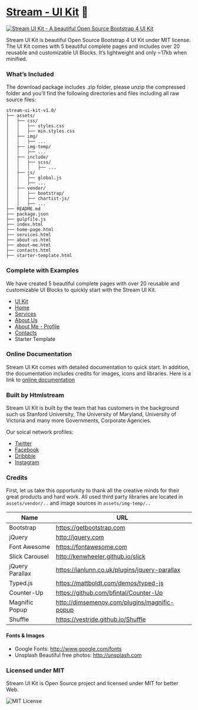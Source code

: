 # [Stream - UI Kit](https://htmlstream.com/preview/stream-ui-kit/) :raised_hands:

[![Stream UI Kit - A beautiful Open Source Bootstrap 4 UI Kit](http://htmlstream.com/product-hunt/updated/promo.jpg)](https://htmlstream.com/preview/stream-ui-kit/)

Stream UI Kit is beautiful Open Source Bootstrap 4 UI Kit under MIT license. The UI Kit comes with 5 beautiful complete pages and includes over 20 reusable and customizable UI Blocks. It’s lightweight and only ~17kb when minified.

### What’s Included

The download package includes .zip folder, please unzip the compressed folder and you’ll find the following directories and files including all raw source files:

```
stream-ui-kit-v1.0/
├── assets/
│   ├── css/
│   │   ├── styles.css
│   │   ├── min.styles.css
│   ├── img/
│   │   ├── ...
│   ├── img-temp/
│   │   ├── ...
│   ├── include/
│   │   ├── scss/
│   │   │   ├── ...
│   ├── js/
│   │   ├── global.js
│   │   ├── ...
│   ├── vendor/
│   │   ├── bootstrap/
│   │   ├── chartist-js/
│   │   ├── ...
├── README.md
├── package.json
├── gulpfile.js
├── index.html
├── home-page.html
├── services.html
├── about-us.html
├── about-me.html
├── contacts.html
├── starter-template.html
```


### Complete with Examples

We have created 5 beautiful complete pages with over 20 reusable and customizable UI Blocks to quickly start with the Stream UI Kit.

- [UI Kit](https://htmlstream.com/preview/stream-ui-kit/index.html)
- [Home](https://htmlstream.com/preview/stream-ui-kit/home-page.html)
- [Services](https://htmlstream.com/preview/stream-ui-kit/services.html)
- [About Us](https://htmlstream.com/preview/stream-ui-kit/about-us.html)
- [About Me - Profile](https://htmlstream.com/preview/stream-ui-kit/about-me.html)
- [Contacts](https://htmlstream.com/preview/stream-ui-kit/contacts.html)
- Starter Template


### Online Documentation

Stream UI Kit comes with detailed documentation to quick start. In addition, the documentation includes credits for images, icons and libraries. Here is a link to [online documentation](https://htmlstream.com/preview/stream-ui-kit/docs.html)


### Built by Htmlstream

Stream Ui Kit is built by the team that has customers in the background such us Stanford University, The University of Maryland, University of Victoria and many more Governments, Corporate Agencies.

Our soical network profiles:

- [Twitter](https://twitter.com/htmlstream)
- [Facebook](https://www.facebook.com/)
- [Dribbble](https://dribbble.com/htmlstream)
- [Instagram](https://www.instagram.com/htmlstream/)


### Credits

First, let us take this opportunity to thank all the creative minds for their great products and hard work. All used third party libraries are located in `assets/vendor/..` and image sources in `assets/img-temp/..`

Name | URL
------------ | -------------
Bootstrap | https://getbootstrap.com
jQuery | http://jquery.com
Font Awesome | https://fontawesome.com
Slick Carousel | http://kenwheeler.github.io/slick
jQuery Parallax | https://ianlunn.co.uk/plugins/jquery-parallax
Typed.js | https://mattboldt.com/demos/typed-js
Counter-Up | https://github.com/bfintal/Counter-Up
Magnific Popup | http://dimsemenov.com/plugins/magnific-popup
Shuffle | https://vestride.github.io/Shuffle


#### Fonts & Images

- Google Fonts: http://www.google.com/fonts
- Unsplash Beautiful free photos: http://unsplash.com


### Licensed under MIT

Stream UI Kit is Open Source project and licensed under MIT for better Web.

![MIT License](https://img.shields.io/cocoapods/l/AFNetworking.svg?style=for-the-badge)


